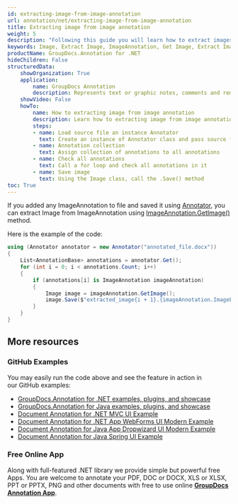 ```yaml
---
id: extracting-image-from-image-annotation
url: annotation/net/extracting-image-from-image-annotation
title: Extracting image from image annotation
weight: 5
description: "Following this guide you will learn how to extract images from image annotations of document using GroupDocs.Annotation for .NET API."
keywords: Image, Extract Image, ImageAnnotation, Get Image, Extract Image from annotation
productName: GroupDocs.Annotation for .NET
hideChildren: False
structuredData:
    showOrganization: True
    application:    
        name: GroupDocs Annotation
        description: Represents text or graphic notes, comments and remarks attached to a specific part of the content of the document using C#
    showVideo: False
    howTo:
        name: How to extracting image from image annotation
        description: Learn how to extracting image from image annotation step by step
        steps:
        - name: Load source file an instance Annotator
          text: Create an instance of Annotator class and pass source file path as a constructor parameter. You may specify absolute or relative file path as per your requirements.
        - name: Annotation collection
          text: Assign collection of annotations to all annotations
        - name: Check all annotations
          text: Сall a for loop and check all annotations in it
        - name: Save image
          text: Using the Image class, call the .Save() method
toc: True
---
```


If you added any ImageAnnotation to file and saved it using [Annotator](https://reference.groupdocs.com/annotation/net/groupdocs.annotation/annotator), you can extract Image from ImageAnnotation using [ImageAnnotation.GetImage()](https://reference.groupdocs.com/annotation/net/groupdocs.annotation.models.annotationmodels/imageannotation/methods/getimage) method.

Here is the example of the code:

```csharp
using (Annotator annotator = new Annotator("annotated_file.docx"))
{
	List<AnnotationBase> annotations = annotator.Get();
	for (int i = 0; i < annotations.Count; i++)
	{
		if (annotations[i] is ImageAnnotation imageAnnotation)
		{
			Image image = imageAnnotation.GetImage();
			image.Save($"extracted_image{i + 1}.{imageAnnotation.ImageExtension}");
		}
	}
}
```

## More resources
### GitHub Examples
You may easily run the code above and see the feature in action in our GitHub examples:
*   [GroupDocs.Annotation for .NET examples, plugins, and showcase](https://github.com/groupdocs-annotation/GroupDocs.Annotation-for-.NET)
*   [GroupDocs.Annotation for Java examples, plugins, and showcase](https://github.com/groupdocs-annotation/GroupDocs.Annotation-for-Java)
*   [Document Annotation for .NET MVC UI Example](https://github.com/groupdocs-annotation/GroupDocs.Annotation-for-.NET-MVC) 
*   [Document Annotation for .NET App WebForms UI Modern Example](https://github.com/groupdocs-annotation/GroupDocs.Annotation-for-.NET-WebForms)
*   [Document Annotation for Java App Dropwizard UI Modern Example](https://github.com/groupdocs-annotation/GroupDocs.Annotation-for-Java-Dropwizard)
*   [Document Annotation for Java Spring UI Example](https://github.com/groupdocs-annotation/GroupDocs.Annotation-for-Java-Spring)
### Free Online App
Along with full-featured .NET library we provide simple but powerful free Apps.
You are welcome to annotate your PDF, DOC or DOCX, XLS or XLSX, PPT or PPTX, PNG and other documents with free to use online **[GroupDocs Annotation App](https://products.groupdocs.app/annotation)**.
